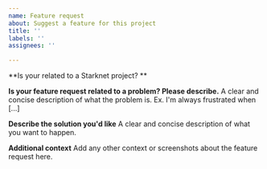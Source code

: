 ```yaml
---
name: Feature request
about: Suggest a feature for this project
title: ''
labels: ''
assignees: ''

---
```


**Is your related to a Starknet project? **

**Is your feature request related to a problem? Please describe.**
A clear and concise description of what the problem is. Ex. I'm always frustrated when [...]

**Describe the solution you'd like**
A clear and concise description of what you want to happen.


**Additional context**
Add any other context or screenshots about the feature request here.
